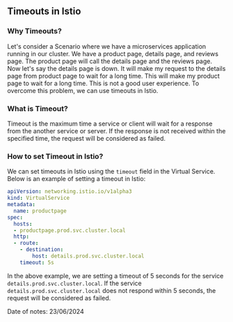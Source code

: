 ## Timeouts in Istio

### Why Timeouts?

Let's consider a Scenario where we have a microservices application running in our cluster. We have a product page, details page, and reviews page. The product page will call the details page and the reviews page. Now let's say the details page is down. It will make my request to the details page from product page to wait for a long time. This will make my product page to wait for a long time. This is not a good user experience. To overcome this problem, we can use timeouts in Istio.

### What is Timeout?

Timeout is the maximum time a service or client will wait for a response from the another service or server. If the response is not received within the specified time, the request will be considered as failed.

### How to set Timeout in Istio?

We can set timeouts in Istio using the `timeout` field in the Virtual Service. Below is an example of setting a timeout in Istio:

```yaml
apiVersion: networking.istio.io/v1alpha3
kind: VirtualService
metadata:
  name: productpage
spec:
  hosts:
  - productpage.prod.svc.cluster.local
  http:
  - route:
    - destination:
        host: details.prod.svc.cluster.local
    timeout: 5s
```

In the above example, we are setting a timeout of 5 seconds for the service `details.prod.svc.cluster.local`. If the service `details.prod.svc.cluster.local` does not respond within 5 seconds, the request will be considered as failed.

Date of notes: 23/06/2024